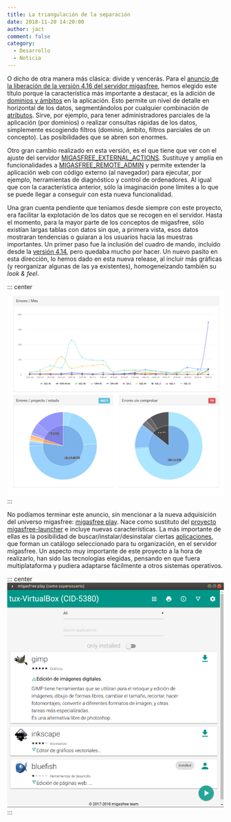 ```yaml
---
title: La triangulación de la separación
date: 2018-11-20 14:20:00
author: jact
comment: false
category:
  - Desarrollo
  - Noticia
---
```


O dicho de otra manera más clásica: divide y vencerás. Para el [anuncio de la liberación de la versión 4.16 del servidor migasfree](https://github.com/migasfree/migasfree/releases/tag/4.16), hemos elegido este título porque la característica más importante a destacar, es la adición de [dominios y ámbitos](https://fun-with-migasfree.readthedocs.io/es/master/part03.html#dominios) en la aplicación. Esto permite un nivel de detalle en horizontal de los datos, segmentándolos por cualquier combinación de [atributos](https://fun-with-migasfree.readthedocs.io/es/master/part03.html#atributos). Sirve, por ejemplo, para tener administradores parciales de la aplicación (por dominios) o realizar consultas rápidas de los datos, simplemente escogiendo filtros (dominio, ámbito, filtros parciales de un concepto). Las posibilidades que se abren son enormes.

<!-- more -->

Otro gran cambio realizado en esta versión, es el que tiene que ver con el ajuste del servidor [MIGASFREE_EXTERNAL_ACTIONS](https://fun-with-migasfree.readthedocs.io/es/master/part05.html#migasfree-external-actions). Sustituye y amplía en funcionalidades a [MIGASFREE_REMOTE_ADMIN](/blog/2016/2016-03-16-acceso-remoto-ordenadores) y permite extender la aplicación web con código externo (al navegador) para ejecutar, por ejemplo, herramientas de diagnóstico y control de ordenadores. Al igual que con la característica anterior, sólo la imaginación pone límites a lo que se puede llegar a conseguir con esta nueva funcionalidad.

Una gran cuenta pendiente que teníamos desde siempre con este proyecto, era facilitar la explotación de los datos que se recogen en el servidor. Hasta el momento, para la mayor parte de los conceptos de migasfree, sólo existían largas tablas con datos sin que, a primera vista, esos datos mostraran tendencias o guiaran a los usuarios hacia las muestras importantes. Un primer paso fue la inclusión del cuadro de mando, incluido desde la [versión 4.14](/blog/2018/2018-03-09-conjetura-redefinicion), pero quedaba mucho por hacer. Un nuevo pasito en esta dirección, lo hemos dado en esta nueva release, al incluir más gráficas (y reorganizar algunas de las ya existentes), homogeneizando también su _look & feel_.

::: center
![Explotación de datos (errores)](/img/errors.png 'Explotación de datos (errores)')
:::

No podíamos terminar este anuncio, sin mencionar a la nueva adquisición del universo migasfree: [migasfree play](https://fun-with-migasfree.readthedocs.io/es/master/part03.html#migasfree-play). Nace como sustituto del [proyecto migasfree-launcher](https://github.com/migasfree/migasfree-launcher) e incluye nuevas características. La más importante de ellas es la posibilidad de buscar/instalar/desinstalar ciertas [aplicaciones](https://fun-with-migasfree.readthedocs.io/es/master/part03.html#aplicaciones), que forman un catálogo seleccionado para tu organización, en el servidor migasfree. Un aspecto muy importante de este proyecto a la hora de realizarlo, han sido las tecnologías elegidas, pensando en que fuera multiplataforma y pudiera adaptarse fácilmente a otros sistemas operativos.

::: center
![Selección de aplicaciones en migasfree play](/img/migasfree-play-apps.png 'Selección de aplicaciones en migasfree play')
:::
